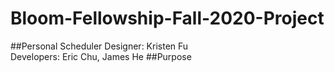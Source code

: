# Bloom-Fellowship-Fall-2020-Project
##Personal Scheduler
Designer: Kristen Fu\
Developers: Eric Chu, James He
##Purpose
